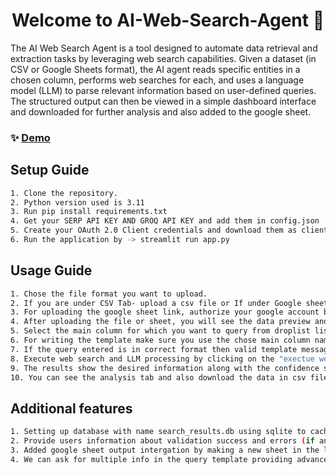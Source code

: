 <h1 align="center">Welcome to AI-Web-Search-Agent 👋</h1>
<p>
</p>

The AI Web Search Agent is a tool designed to automate data retrieval and extraction tasks by leveraging web search capabilities.
Given a dataset (in CSV or Google Sheets format), the AI agent reads specific entities in a chosen column, performs web searches for each, and uses a language model (LLM) to parse relevant information based on user-defined queries. The structured output can then be viewed in a simple dashboard interface and downloaded for further analysis and also added to the google sheet.

### ✨ [Demo](https://ai-web-search-agent.streamlit.app/)

## Setup Guide

```sh
1. Clone the repository.
2. Python version used is 3.11
3. Run pip install requirements.txt
4. Get your SERP API KEY AND GROQ API KEY and add them in config.json
5. Create your OAuth 2.0 Client credentials and download them as client_secret.json file from google cloud console, alSo enable to Google Sheet API.
6. Run the application by -> streamlit run app.py

```

## Usage Guide

```sh
1. Chose the file format you want to upload.
2. If you are under CSV Tab- upload a csv file or If under Google sheet Tab- upload the sheet link.
3. For uploading the google sheet link, authorize your google account by signing in
4. After uploading the file or sheet, you will see the data preview and data statistics.
5. Select the main column for which you want to query from droplist list of column names.
6. For writing the template make sure you use the chose main column name in curly braces in the query.
7. If the query entered is in correct format then valid template message is shown and query preview is shown.
8. Execute web search and LLM processing by clicking on the "exectue web search" button.
9. The results show the desired information along with the confidence score, the web sources and brief notes.
10. You can see the analysis tab and also download the data in csv file, or add data to google sheet- if input was google sheet.


```

## Additional features

```sh
1. Setting up database with name search_results.db using sqlite to cache the search results
2. Provide users information about validation success and errors (if any) regarding failed API calls or LLM queries.
3. Added google sheet output intergation by making a new sheet in the link
4. We can ask for multiple info in the query template providing advanced query searches.

```
